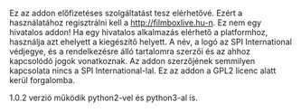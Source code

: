 Ez az addon előfizetéses szolgáltatást tesz elérhetővé. Ezért a használatához regisztrálni kell a http://filmboxlive.hu-n. Ez nem egy hivatalos addon! Ha egy hivatalos alkalmazás elérhető a platformhoz, használja azt ehelyett a kiegészítő helyett. A név, a logó az SPI International védjegye, és a rendelkezésre álló tartalomra szerzői és az ahhoz kapcsolódó jogok vonatkoznak.  Az addon szerzőjének semmilyen kapcsolata nincs a SPI International-lal. Ez az addon a GPL2 licenc alatt kerül forgalomba.

1.0.2 verzió működik python2-vel és python3-al is. 

